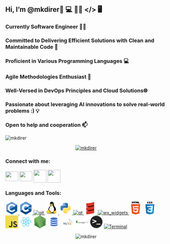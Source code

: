 ## Hi, I’m @mkdirer👋 💻 👨‍💻 </> 🖥️

### Currently Software Engineer 👨‍💻
### Committed to Delivering Efficient Solutions with Clean and Maintainable Code 🌱
### Proficient in Various Programming Languages 💻
### Agile Methodologies Enthusiast 🚀
### Well-Versed in DevOps Principles and Cloud Solutions🌐
### Passionate about leveraging AI innovations to solve real-world problems :) 💡
### Open to help and cooperation 📫

<p align="left"> <img src="https://komarev.com/ghpvc/?username=mkdirer&label=Profile%20views&color=0e75b6&style=flat" alt="mkdirer" /> </p>
<p align="center"> <a href="https://github.com/ryo-ma/github-profile-trophy"><img src="https://github-profile-trophy.vercel.app/?username=mkdirer&rank=SECRET,SSS,SS,S,AAA,AA,A,RANK6,RANK7,RANK8" alt="mkdirer" /></a> </p>

<h3 align="left">Connect with me:</h3>
<p align="left">
<a href="https://www.linkedin.com/in/lukewa/" target="blank"><img align="center" src="https://raw.githubusercontent.com/rahuldkjain/github-profile-readme-generator/master/src/images/icons/Social/linked-in-alt.svg" height="30" width="40" /></a>
 <a href="https://www.hackerrank.com/wajdalukasz55" target="blank"><img align="center" src="https://raw.githubusercontent.com/rahuldkjain/github-profile-readme-generator/master/src/images/icons/Social/hackerrank.svg" height="30" width="40" /></a>
 <a href="https://stackoverflow.com/users/18136457/mkdirer" target="blank"><img align="center" src="https://avatars.githubusercontent.com/u/1393171?s=200&v=4" height="40" width="40" /></a>
 <a href="https://www.cloudskillsboost.google/public_profiles/6bc94bdc-34a5-41a3-bb75-d1bac221efcb" target="blank"><img align="center" src="https://avatars.githubusercontent.com/u/2810941?s=200&v=4" height="40" width="40" /></a>
</p>

<h3 align="left">Languages and Tools:</h3>
<p align="left"> <a href="https://www.cplusplus.com/reference/clibrary/" target="_blank"> <img src="https://raw.githubusercontent.com/devicons/devicon/master/icons/c/c-original.svg" alt="c" width="40" height="40"/> </a> 
<a href="https://www.w3schools.com/cpp/" target="_blank"> <img src="https://raw.githubusercontent.com/devicons/devicon/master/icons/cplusplus/cplusplus-original.svg" alt="cplusplus" width="40" height="40"/> </a> 
<a href="https://git-scm.com/" target="_blank"> <img src="https://www.vectorlogo.zone/logos/git-scm/git-scm-icon.svg" alt="git" width="40" height="40"/> </a> 
<a href="https://www.linux.org/" target="_blank"> <img src="https://raw.githubusercontent.com/devicons/devicon/master/icons/linux/linux-original.svg" alt="linux" width="40" height="40"/> </a> <a href="https://www.python.org" target="_blank"> <img src="https://raw.githubusercontent.com/devicons/devicon/master/icons/python/python-original.svg" alt="python" width="40" height="40"/> </a> 
<a href="https://www.qt.io/" target="_blank"> <img src="https://upload.wikimedia.org/wikipedia/commons/0/0b/Qt_logo_2016.svg" alt="qt" width="40" height="40"/> </a> 
<a href="https://www.scala-lang.org" target="_blank"> <img src="https://raw.githubusercontent.com/devicons/devicon/master/icons/scala/scala-original.svg" alt="scala" width="40" height="40"/> </a> <a href="https://www.wxwidgets.org/" target="_blank"> <img src="https://upload.wikimedia.org/wikipedia/commons/b/bb/WxWidgets.svg" alt="wx_widgets" width="40" height="40"/> </a> 
<a href="https://www.w3schools.com/html/" target="_blank"><img alt="HTML5" width="40" height="40" src="https://raw.githubusercontent.com/github/explore/80688e429a7d4ef2fca1e82350fe8e3517d3494d/topics/html/html.png" /></a> 
<a href="https://www.w3schools.com/css/" target="_blank"><img alt="CSS3" width="40" height="40" src="https://raw.githubusercontent.com/github/explore/80688e429a7d4ef2fca1e82350fe8e3517d3494d/topics/css/css.png" /></a> 
<a href="https://www.w3schools.com/js/" target="_blank"><img alt="JavaScript" width="40" height="40" src="https://raw.githubusercontent.com/github/explore/80688e429a7d4ef2fca1e82350fe8e3517d3494d/topics/javascript/javascript.png" /></a> 
<a href="https://pl.reactjs.org/" target="_blank"><img alt="React" width="40" height="40" src="https://raw.githubusercontent.com/github/explore/80688e429a7d4ef2fca1e82350fe8e3517d3494d/topics/react/react.png" /></a>
<a href="https://nodejs.org/en/" target="_blank"><img alt="Node.js" width="40" height="40" src="https://raw.githubusercontent.com/github/explore/80688e429a7d4ef2fca1e82350fe8e3517d3494d/topics/nodejs/nodejs.png" /></a>
<a href="https://nodejs.org/en/" target="_blank"><img alt="SQL" width="40" height="40" src="https://raw.githubusercontent.com/github/explore/80688e429a7d4ef2fca1e82350fe8e3517d3494d/topics/sql/sql.png" /></a>
<a href="https://nodejs.org/en/" target="_blank"><img alt="MySQL" width="40" height="40" src="https://raw.githubusercontent.com/github/explore/80688e429a7d4ef2fca1e82350fe8e3517d3494d/topics/mysql/mysql.png" /></a>
<a href="https://nodejs.org/en/" target="_blank"><img alt="MongoDB" width="40" height="40" src="https://raw.githubusercontent.com/github/explore/80688e429a7d4ef2fca1e82350fe8e3517d3494d/topics/mongodb/mongodb.png" /></a>
<a href="https://nodejs.org/en/" target="_blank"><img alt="Terminal" width="40" height="40" src="https://raw.githubusercontent.com/github/explore/80688e429a7d4ef2fca1e82350fe8e3517d3494d/topics/terminal/terminal.png" /></a>
<a href="https://nodejs.org/en/" target="_blank"><img alt="Terminal" width="40" height="40" src="https://camo.githubusercontent.com/651195b8c66a9dd22316e672992077dbcecea4ca904b45a6681558ebc0ecc517/68747470733a2f2f75706c6f61642e77696b696d656469612e6f72672f77696b6970656469612f656e2f7468756d622f332f33302f4a6176615f70726f6772616d6d696e675f6c616e67756167655f6c6f676f2e7376672f33303070782d4a6176615f70726f6772616d6d696e675f6c616e67756167655f6c6f676f2e7376672e706e67" /></a>

 
</p>

<p align="center"><img src="https://github-readme-stats.vercel.app/api?username=mkdirer&show_icons=true&theme=gotham&hide_border=true" alt="mkdirer" /></p>
<!--
For now I am programming in C / C ++ and Python. 
<p align="center"><img src="https://github-readme-stats.vercel.app/api/top-langs/?username=mkdirer&hide_title=false&hide_border=true&theme=gotham&show_icons=true&locale=en&layout=compact&langs_count=12" alt="mkdirer" /></p>

# 💻 Tech Stack:
![C](https://img.shields.io/badge/c-%2300599C.svg?style=for-the-badge&logo=c&logoColor=white) ![C#](https://img.shields.io/badge/c%23-%23239120.svg?style=for-the-badge&logo=c-sharp&logoColor=white) ![C++](https://img.shields.io/badge/c++-%2300599C.svg?style=for-the-badge&logo=c%2B%2B&logoColor=white) ![CSS3](https://img.shields.io/badge/css3-%231572B6.svg?style=for-the-badge&logo=css3&logoColor=white) ![Go](https://img.shields.io/badge/go-%2300ADD8.svg?style=for-the-badge&logo=go&logoColor=white) ![GraphQL](https://img.shields.io/badge/-GraphQL-E10098?style=for-the-badge&logo=graphql&logoColor=white) ![Kotlin](https://img.shields.io/badge/kotlin-%230095D5.svg?style=for-the-badge&logo=kotlin&logoColor=white) ![JavaScript](https://img.shields.io/badge/javascript-%23323330.svg?style=for-the-badge&logo=javascript&logoColor=%23F7DF1E) ![Java](https://img.shields.io/badge/java-%23ED8B00.svg?style=for-the-badge&logo=java&logoColor=white) ![Lua](https://img.shields.io/badge/lua-%232C2D72.svg?style=for-the-badge&logo=lua&logoColor=white) ![Shell Script](https://img.shields.io/badge/shell_script-%23121011.svg?style=for-the-badge&logo=gnu-bash&logoColor=white) ![TypeScript](https://img.shields.io/badge/typescript-%23007ACC.svg?style=for-the-badge&logo=typescript&logoColor=white) ![R](https://img.shields.io/badge/r-%23276DC3.svg?style=for-the-badge&logo=r&logoColor=white) ![Python](https://img.shields.io/badge/python-3670A0?style=for-the-badge&logo=python&logoColor=ffdd54) ![PHP](https://img.shields.io/badge/php-%23777BB4.svg?style=for-the-badge&logo=php&logoColor=white) ![Clojure](https://img.shields.io/badge/Clojure-%23Clojure.svg?style=for-the-badge&logo=Clojure&logoColor=Clojure) ![Azure](https://img.shields.io/badge/azure-%230072C6.svg?style=for-the-badge&logo=azure-devops&logoColor=white) ![AWS](https://img.shields.io/badge/AWS-%23FF9900.svg?style=for-the-badge&logo=amazon-aws&logoColor=white) ![Google Cloud](https://img.shields.io/badge/Google%20Cloud-%234285F4.svg?style=for-the-badge&logo=google-cloud&logoColor=white) ![.Net](https://img.shields.io/badge/.NET-5C2D91?style=for-the-badge&logo=.net&logoColor=white) ![NPM](https://img.shields.io/badge/NPM-%23000000.svg?style=for-the-badge&logo=npm&logoColor=white) ![NodeJS](https://img.shields.io/badge/node.js-6DA55F?style=for-the-badge&logo=node.js&logoColor=white) ![OpenCV](https://img.shields.io/badge/opencv-%23white.svg?style=for-the-badge&logo=opencv&logoColor=white) ![React](https://img.shields.io/badge/react-%2320232a.svg?style=for-the-badge&logo=react&logoColor=%2361DAFB) ![Socket.io](https://img.shields.io/badge/Socket.io-black?style=for-the-badge&logo=socket.io&badgeColor=010101) ![AmazonDynamoDB](https://img.shields.io/badge/Amazon%20DynamoDB-4053D6?style=for-the-badge&logo=Amazon%20DynamoDB&logoColor=white) ![MicrosoftSQLServer](https://img.shields.io/badge/Microsoft%20SQL%20Sever-CC2927?style=for-the-badge&logo=microsoft%20sql%20server&logoColor=white) ![Postgres](https://img.shields.io/badge/postgres-%23316192.svg?style=for-the-badge&logo=postgresql&logoColor=white)


![mkdirer github stats](https://github-readme-stats.vercel.app/api?username=mkdirer&show_icons=true&theme=radical)

![mkdirer github stats](https://github-readme-stats.vercel.app/api/top-langs/?username=mkdirer&hide_title=false&hide_border=true&theme=radical&show_icons=true&locale=en)


<p align="center"><img src="https://github-readme-stats.vercel.app/api/top-langs?username=vakme&show_icons=true&locale=en&layout=compact" alt="mkdirer" /></p>

<p align="center"><img src="https://github-readme-stats.vercel.app/api?username=vakme&show_icons=true&locale=en" alt="mkdirer" /></p>

<a href="https://github.com/anuraghazra/github-readme-stats">
  <img align="center" src="https://github-readme-stats.vercel.app/api/top-langs/?username=ostatni5&langs_count=4&hide_title=true&hide_border=true" />
</a>
-->
